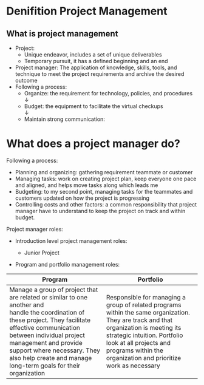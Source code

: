 # Denifition Project Management

## What is project management
- Project:  
    + Unique endeavor, includes a set of unique deliverables
    + Temporary pursuit, it has a defined beginning and an end
- Project manager: The application of knowledge, skills, tools, and technique to meet the project requirements and archive the desired outcome
- Following a process:
    + Organize: the requirement for technology, policies, and procedures  
        ↓
    + Budget: the equipment to facilitate the virtual checkups  
        ↓
    + Maintain strong communication:     

# What does a project manager do?
Following a process:
- Planning and organizing: gathering requirement teammate or customer
- Managing tasks: work on creating project plan, keep everyone one pace and aligned, and helps move tasks along which leads me
- Budgeting: to my second point, managing tasks for the teammates and customers updated on how the project is progressing
- Controlling costs and other factors: a common responsibility that project manager have to understand to keep the project on track and within budget.

Project manager roles:
- Introduction level project management roles:
    + Junior Project

- Program and portfolio management roles:    

| Program | Portfolio |
| -------- | -------- |
|Manage a group of project that are related or similar to one another and <br>handle the coordination of these project. They facilitate effective communication between individual project management and provide support where necessary. They also help create and manage long-term goals for their organization | Responsible for managing a group of related programs within the same organization. They are track and that organization is meeting its strategic intuition. Portfolio look at all projects and programs within the organization and prioritize work as necessary|   

